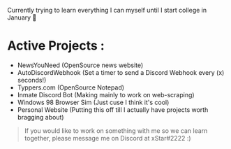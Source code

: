 Currently trying to learn everything I can myself until I start college in January 🙂

# Active Projects :
* NewsYouNeed (OpenSource news website)
* AutoDiscordWebhook (Set a timer to send a Discord Webhook every (x) seconds!)
* Typpers.com (OpenSource Notepad)
* Inmate Discord Bot (Making mainly to work on web-scraping)
* Windows 98 Browser Sim (Just cuse I think it's cool)
* Personal Website (Putting this off till I actually have projects worth bragging about)

> If you would like to work on something with me so we can learn together, please message me on Discord at xStar#2222     :)
